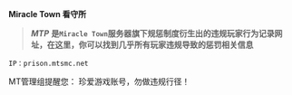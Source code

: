 **Miracle Town 看守所**
> ***MTP*** **是` Miracle Town `服务器旗下规惩制度衍生出的违规玩家行为记录网址，在这里，你可以找到几乎所有玩家违规导致的惩罚相关信息**

    IP：prison.mtsmc.net

MT管理组提醒您：
珍爱游戏账号，勿做违规行径！
